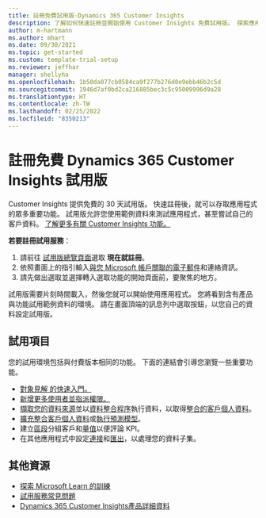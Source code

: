 ```yaml
---
title: 註冊免費試用版-Dynamics 365 Customer Insights
description: 了解如何快速註冊並開始使用 Customer Insights 免費試用版。 探索應用程式並尋找其他學習資源。
author: m-hartmann
ms.author: mhart
ms.date: 09/30/2021
ms.topic: get-started
ms.custom: template-trial-setup
ms.reviewer: jeffhar
manager: shellyha
ms.openlocfilehash: 1b50da077cb0584ca9f277b276d0e9ebb46b2c5d
ms.sourcegitcommit: 1946d7af0bd2ca216885bec3c5c95009996d9a28
ms.translationtype: HT
ms.contentlocale: zh-TW
ms.lasthandoff: 02/25/2022
ms.locfileid: "8350213"
---
```

# <a name="sign-up-for-a-free-dynamics-365-customer-insights-trial"></a>註冊免費 Dynamics 365 Customer Insights 試用版

Customer Insights 提供免費的 30 天試用版。 快速註冊後，就可以存取應用程式的眾多重要功能。 試用版允許您使用範例資料來測試應用程式，甚至嘗試自己的客戶資料。 [了解更多有關 Customer Insights 功能。](overview.md)

**若要註冊試用服務**：

1. 請前往 [試用版總覽頁面](https://dynamics.microsoft.com/get-started/?appname=customerinsights)選取 **現在就註冊**。
1. 依照畫面上的指引輸入[與您 Microsoft 帳戶關聯的電子郵件](https://support.microsoft.com/windows/what-is-a-microsoft-account-4a7c48e9-ff5a-e9c6-5a5c-1a57d66c3bfa)和連絡資訊。
1. 請先做出選取並選擇轉入選取功能的開始頁面前，要聚焦的地方。

試用版需要片刻時間載入，然後您就可以開始使用應用程式。 您將看到含有產品與功能試用範例資料的環境。 請在畫面頂端的訊息列中選取按鈕，以您自己的資料設定試用版。

## <a name="what-to-try"></a>試用項目

您的試用環境包括與付費版本相同的功能。 下面的連結會引導您瀏覽一些重要功能。

- [對象見解 的快速入門。](audience-insights/get-started.md)
- [新增更多使用者並指派權限。](audience-insights/permissions.md)
- [擷取您的資料來源](audience-insights/data-sources.md)並以[資料整合程序](audience-insights/data-unification.md)執行資料，以取得[整合的客戶個人資料](audience-insights/customer-profiles.md)。
- [擴充整合客戶個人資料](audience-insights/enrichment-hub.md)或[執行預測模型](audience-insights/predictions-overview.md)。
- 建立[區段](audience-insights/segments.md)分組客戶和[量值](audience-insights/measures.md)以便評論 KPI。
- 在其他應用程式中設定[連接](audience-insights/connections.md)和[匯出](audience-insights/export-destinations.md)，以處理您的資料子集。

## <a name="additional-resources"></a>其他資源

- [探索 Microsoft Learn 的訓練](/learn/browse/?filter-products=dynamics-dynamics-cust-insights)
- [試用服務常見問題](trial-faq.md)
- [Dynamics 365 Customer Insights產品詳細資料](https://dynamics.microsoft.com/ai/customer-insights/)
